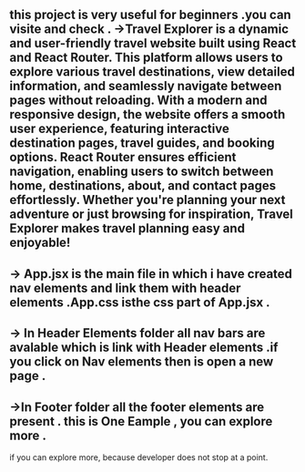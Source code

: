 this project is very useful for beginners .you can visite and check .
->Travel Explorer is a dynamic and user-friendly travel website built using React and React Router. This platform allows users to explore various travel destinations, view detailed information, and seamlessly navigate between pages without reloading. With a modern and responsive design, the website offers a smooth user experience, featuring interactive destination pages, travel guides, and booking options. React Router ensures efficient navigation, enabling users to switch between home, destinations, about, and contact pages effortlessly. Whether you're planning your next adventure or just browsing for inspiration, Travel Explorer makes travel planning easy and enjoyable! 
-

-> App.jsx is the main file in which i have created nav elements and link them with header elements .App.css isthe css part of App.jsx .
-
-> In Header Elements folder all nav bars are avalable which is link with Header elements .if you click on Nav elements then is open a new page . 
-
->In Footer folder all the footer elements are present .
this is One Eample , you can explore more . 
-
if you can explore more, because developer does not stop at a point. 
